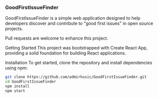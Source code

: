 ### GoodFirstIssueFinder

GoodFirstIssueFinder is a simple web application designed to help developers discover and contribute to "good first
issues" in open source projects.

Pull requests are welcome to enhance this project.

Getting Started
This project was bootstrapped with Create React App, providing a solid foundation for building React applications.

Installation
To get started, clone the repository and install dependencies using npm:

```bash
git clone https://github.com/admirhusic/GoodFirstIssueFinder.git
cd GoodFirstIssueFinder
npm install
npm start
```